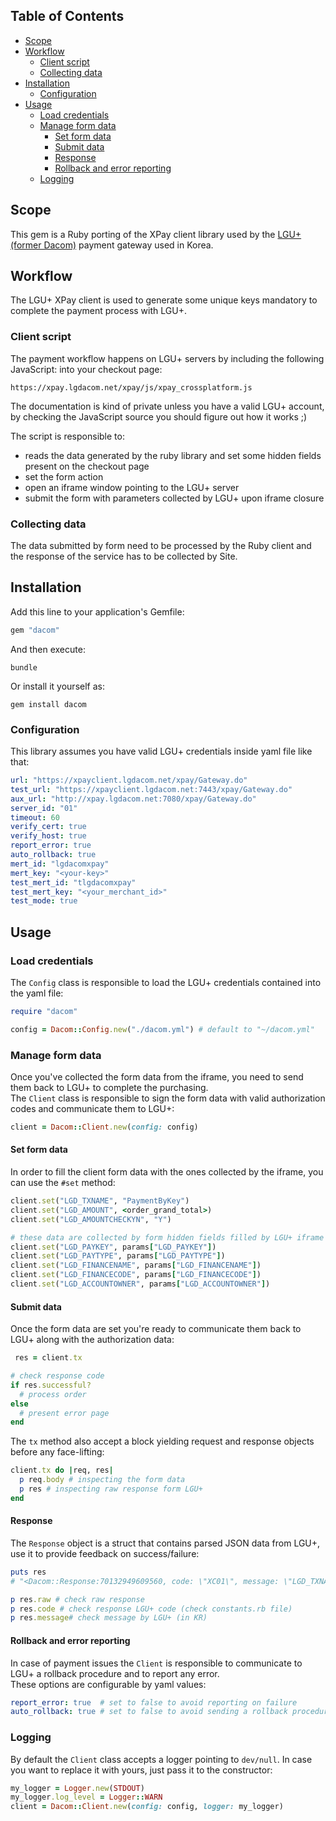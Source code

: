 ## Table of Contents

* [Scope](#scope)
* [Workflow](#workflow)
  * [Client script](#client-script)
  * [Collecting data](#collecting-data)
* [Installation](#installation)
  * [Configuration](#configuration)
* [Usage](#usage)
  * [Load credentials](#load-credentials)
  * [Manage form data](#manage-form-data)
    * [Set form data](#set-form-data)
    * [Submit data](#submit-data)
    * [Response](#response)
    * [Rollback and error reporting](#rollback-and-error-reporting)
  * [Logging](#logging)

## Scope
This gem is a Ruby porting of the XPay client library used by the [LGU+ (former Dacom)](http://lgdacom.net/) payment gateway used in Korea.  

## Workflow
The LGU+ XPay client is used to generate some unique keys mandatory to complete the
payment process with LGU+.  

### Client script
The payment workflow happens on LGU+ servers by including the following JavaScript:
into your checkout page:
```
https://xpay.lgdacom.net/xpay/js/xpay_crossplatform.js
```
The documentation is kind of private unless you have a valid LGU+ account, by checking the JavaScript source you should figure out how it works ;)

The script is responsible to:
* reads the data generated by the ruby library and set some hidden fields present on the checkout page
* set the form action
* open an iframe window pointing to the LGU+ server
* submit the form with parameters collected by LGU+ upon iframe closure

### Collecting data 
The data submitted by form need to be processed by the Ruby client and the response of the service has to be collected by Site.

## Installation
Add this line to your application's Gemfile:
```ruby
gem "dacom"
```

And then execute:
```shell
bundle
```

Or install it yourself as:
```shell
gem install dacom
```
### Configuration
This library assumes you have valid LGU+ credentials inside yaml file like that:
```yaml
url: "https://xpayclient.lgdacom.net/xpay/Gateway.do"
test_url: "https://xpayclient.lgdacom.net:7443/xpay/Gateway.do"
aux_url: "http://xpay.lgdacom.net:7080/xpay/Gateway.do"
server_id: "01"
timeout: 60
verify_cert: true
verify_host: true
report_error: true
auto_rollback: true
mert_id: "lgdacomxpay"
mert_key: "<your-key>"
test_mert_id: "tlgdacomxpay"
test_mert_key: "<your_merchant_id>"
test_mode: true
```

## Usage

### Load credentials
The `Config` class is responsible to load the LGU+ credentials contained into the yaml file:
```ruby
require "dacom"

config = Dacom::Config.new("./dacom.yml") # default to "~/dacom.yml"
```

### Manage form data
Once you've collected the form data from the iframe, you need to send them back to LGU+ to complete the purchasing.  
The `Client` class is responsible to sign the form data with valid authorization codes and communicate them to LGU+:
```ruby
client = Dacom::Client.new(config: config)
```

#### Set form data
In order to fill the client form data with the ones collected by the iframe, you can use the `#set` method:
```ruby
client.set("LGD_TXNAME", "PaymentByKey")
client.set("LGD_AMOUNT", <order_grand_total>)
client.set("LGD_AMOUNTCHECKYN", "Y")

# these data are collected by form hidden fields filled by LGU+ iframe
client.set("LGD_PAYKEY", params["LGD_PAYKEY"])
client.set("LGD_PAYTYPE", params["LGD_PAYTYPE"])
client.set("LGD_FINANCENAME", params["LGD_FINANCENAME"])
client.set("LGD_FINANCECODE", params["LGD_FINANCECODE"])
client.set("LGD_ACCOUNTOWNER", params["LGD_ACCOUNTOWNER"])
```

#### Submit data
Once the form data are set you're ready to communicate them back to LGU+ along with the authorization data:
```ruby
 res = client.tx

# check response code
if res.successful?
  # process order
else
  # present error page
end
```

The `tx` method also accept a block yielding request and response objects before any face-lifting:
```ruby
client.tx do |req, res|
  p req.body # inspecting the form data
  p res # inspecting raw response form LGU+
end
```

#### Response
The `Response` object is a struct that contains parsed JSON data from LGU+, use it to provide feedback on success/failure:
```ruby
puts res
# "<Dacom::Response:70132949609560, code: \"XC01\", message: \"LGD_TXNAME 필드가 누락되었습니다.\", successful: false>"

p res.raw # check raw response
p res.code # check response LGU+ code (check constants.rb file)
p res.message# check message by LGU+ (in KR)
```

#### Rollback and error reporting
In case of payment issues the `Client` is responsible to communicate to LGU+ a rollback procedure and to report any error.  
These options are configurable by yaml values:
```yaml
report_error: true  # set to false to avoid reporting on failure
auto_rollback: true # set to false to avoid sending a rollback procedure
```

### Logging
By default the `Client` class accepts a logger pointing to `dev/null`. 
In case you want to replace it with yours, just pass it to the constructor:
```ruby
my_logger = Logger.new(STDOUT)
my_logger.log_level = Logger::WARN
client = Dacom::Client.new(config: config, logger: my_logger)
```
